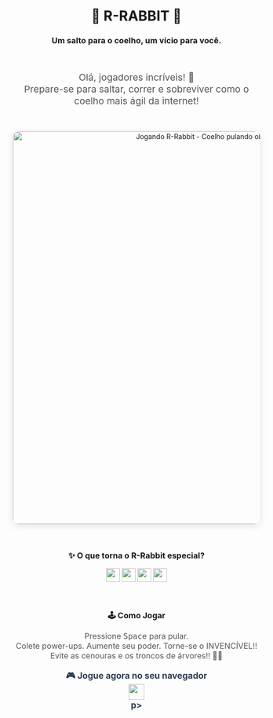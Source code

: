 <p align="center">
  

  <h1 align="center">🐰 R-RABBIT 🐇</h1>
  <h3 align="center">Um salto para o coelho, um vício para você.</h3>
  
  <br>
  
   <p align="center" style="font-size: 1.2rem; color: #555;">
    Olá, jogadores incríveis! 👋<br>
    Prepare-se para saltar, correr e sobreviver como o coelho mais ágil da internet!
  </p>
  
  <br>
  
  
  <p align="center">
    <img src="https://github.com/Kaellen-mk/R-Rabbit/blob/main/Rabbitt.gif" 
         alt="Jogando R-Rabbit - Coelho pulando obstáculos" 
         width="800" 
         style="border-radius: 12px; box-shadow: 0 4px 16px rgba(0,0,0,0.1);">
  </p>
  
  <br>
  
 
  <h3 align="center">✨ O que torna o R-Rabbit especial?</h3>
  <p align="center">
    <img src="https://img.shields.io/badge/Simplicidade-4ECDC4?style=for-the-badge&logo=chrome&color=4ECDC4" height="28">
    <img src="https://img.shields.io/badge/Desafio%20Silencioso-F7931E?style=for-the-badge&logo=javascript&color=F7931E" height="28">
    <img src="https://img.shields.io/badge/🚀_Aceleração_Rápida-45B7D1?style=for-the-badge&logo=css3" height="28">
    <img src="https://img.shields.io/badge/🎯_Modo_Infinito-96CEB4?style=for-the-badge&logo=react" height="28">
  </p>
  
  <br>

   <h3 align="center">🕹️ Como Jogar</h3>
  <p align="center" style="font-size: 16px; color: #555;">
    Pressione <kbd>Space</kbd> para pular.<br>
    Colete power-ups. Aumente seu poder. Torne-se o INVENCÍVEL!!<br>
    Evite as cenouras e os troncos de árvores!! 🚫🐇
  </p>
  
 
  <p align="center" style="font-size: 1.1rem; font-weight: bold; color: #2c3e50;">
    🎮 Jogue agora no seu navegador<br>
    <a href="https://github.com/Kaellen-mk/R-Rabbit/blob/e64f536a12f8bc7fc704c9daf96988e012cfe4de/R-Rabbit.exe" target="_blank">
      <img src="https://img.shields.io/badge/Jogar_Agora-2ECC71?style=for-the-badge&logo=google-chrome" height="32">
    </a>
  
  
  <br>
  p>
